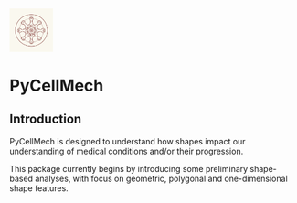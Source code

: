 <div align="left">
  <img width="15%" src="/figures/pyrcellmech_logo_v2.png" alt="pycellmech Logo">
</div>

# PyCellMech

## Introduction

PyCellMech is designed to understand how shapes impact our understanding of medical conditions and/or their progression.

This package currently begins by introducing some preliminary shape-based analyses, with focus on geometric, polygonal and one-dimensional shape features.

